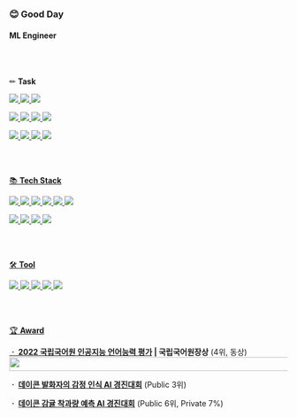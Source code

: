 ### 😊 Good Day
 
#### ML Engineer

<br/>
<br/>

✏ **Task**


<a href="https://github.com/HappyBusDay/Korean_ABSA"><img src="https://img.shields.io/badge/NLP-Aspect based Sentiment Analysis-green"/>
<a href="https://github.com/HappyBusDay/Meeting-STT_Summarizaion"><img src="https://img.shields.io/badge/NLP-Automatic Speech Recognition-green"/>
<a href="https://github.com/HappyBusDay/Meeting-STT_Summarizaion"><img src="https://img.shields.io/badge/NLP-Text Summarization-green"/>

<a href="https://github.com/HappyBusDay/EmotionClassification"><img src="https://img.shields.io/badge/NLP-Emotion Analysis in conversation-green"/> 
<a href="https://github.com/GukMan/Song_title_recommendation"><img src="https://img.shields.io/badge/NLP-Text Generation-green"/> 
<a href="https://github.com/GukMan/Kor_to_Eng_translator"><img src="https://img.shields.io/badge/NLP-Machine Translation-green"/> 
<a href=""><img src="https://img.shields.io/badge/NLP-Text Classification-green"/>

<a href="https://github.com/GukMan/Detecting-Old-Structures"><img src="https://img.shields.io/badge/CV-Object Detection-blue"/> 
<a href="https://github.com/GukMan/Image-Classification-Using-Musinsa-Fashion-Data"><img src="https://img.shields.io/badge/CV-Image Classification-blue"/> 
<a href=""><img src="https://img.shields.io/badge/ML-Classification-yellow"/>
<a href="https://github.com/HappyBusDay/Predicting_amount_of_tangerines"><img src="https://img.shields.io/badge/ML-Regression-yellow"/>



<br/>
<br/>


📚 **Tech Stack**

<img src="https://img.shields.io/badge/Python-3766AB?style=flat-square&logo=Python&logoColor=white"/> <img src="https://img.shields.io/badge/C-A8B9CC?style=flat-square&logo=C&logoColor=white"/> <img src="https://img.shields.io/badge/C++-00599C?style=flat-square&logo=C%2B%2B&logoColor=white"/> <img src="https://img.shields.io/badge/Java-007396?style=flat-square&logo=Java&logoColor=white"/> <img src="https://img.shields.io/badge/MySQL-4479A1?style=flat-square&logo=MySQL&logoColor=white"/> <img src="https://img.shields.io/badge/HTML-E34F26?style=flat-square&logo=HTML5&logoColor=white"/>

<img src="https://img.shields.io/badge/TensorFlow-FF6F00?style=flat-square&logo=TensorFlow&logoColor=white"/> <img src="https://img.shields.io/badge/PyTorch-EE4C2C?style=flat-square&logo=PyTorch&logoColor=white"/> <img src="https://img.shields.io/badge/Scikit Learn-F7931E?style=flat-square&logo=scikit%2Dlearn&logoColor=white"/> <img src="https://img.shields.io/badge/Flask-000000?style=flat-square&logo=Flask&logoColor=white"/> 



<br/>
<br/>

🛠 **Tool**


<img src="https://img.shields.io/badge/Colab-F9AB00?style=flat-square&logo=Google Colab&logoColor=white"/> <img src="https://img.shields.io/badge/VSCode-007ACC?style=flat-square&logo=Visual Studio Code&logoColor=white"/> <img src="https://img.shields.io/badge/AWS-232F3E?style=flat-square&logo=Amazon AWS&logoColor=white"/> <img src="https://img.shields.io/badge/Eclipse-2C2255?style=flat-square&logo=Eclipse&logoColor=white"/> <img src="https://img.shields.io/badge/Android-3DDC84?style=flat-square&logo=Android&logoColor=white"/>



<br/>
<br/>

 
  
🏆 **Award**

**ㆍ <a href="https://corpus.korean.go.kr/task/taskList.do?taskId=8&clCd=END_TASK&subMenuId=sub01">2022 국립국어원 인공지능 언어능력 평가</a>  |  국립국어원장상**  (4위, 동상)
<img src="https://user-images.githubusercontent.com/83712521/211263509-17c9528f-2619-4903-8cd3-c5ab92fbf21b.png" width="550" height="25">

**ㆍ <a href="https://dacon.io/competitions/official/236027/overview/description">데이콘 발화자의 감정 인식 AI 경진대회</a>**  (Public 3위)

**ㆍ <a href="https://dacon.io/competitions/official/236038/overview/description">데이콘 감귤 착과량 예측 AI 경진대회</a>**  (Public 6위, Private 7%)
